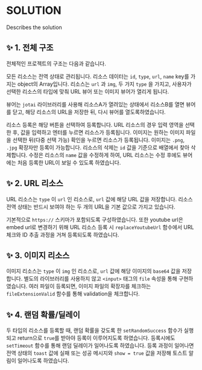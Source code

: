 # SOLUTION

Describes the solution

## ✨ 1. 전체 구조

전체적인 프로젝트의 구조는 다음과 같습니다.

모든 리소스는 전역 상태로 관리됩니다. 리소스 데이터는 `id`, `type`, `url`, `name` key를 가지는 object의 Array입니다. 리소스는 `url` 과 `img`, 두 가지 `type` 을 가지고, 사용자가 선택한 리소스의 타입에 맞춰 URL 뷰어 또는 이미지 뷰어가 열리게 됩니다.

뷰어는 `jotai` 라이브러리를 사용해 리소스A가 열려있는 상태에서 리소스B를 열면 뷰어를 닫고, 해당 리소스의 URL을 저장한 뒤, 다시 뷰어를 열도록하였습니다.

리소스 등록은 해당 버튼을 선택하여 등록합니다. URL 리소스의 경우 입력 영역을 선택한 후, 값을 입력하고 엔터를 누르면 리소스가 등록됩니다. 이미지는 원하는 이미지 파일을 선택한 뒤(다중 선택 가능) 확인을 누르면 리소스가 등록됩니다. 이미지는 `.png`, `.jpg` 확장자만 등록이 가능합니다.
리소스의 삭제는 `id` 값을 기준으로 배열에서 찾아 삭제합니다. 수정은 리소스의 `name` 값을 수정하게 하여, URL 리소스는 수정 후에도 뷰어에는 처음 등록한 URL이 보일 수 있도록 하였습니다.

## ✨ 2. URL 리소스

URL 리소스는 `type` 이 `url` 인 리소스로, `url` 값에 해당 URL 값을 저장합니다. 리소스 전역 상태는 반드시 보여야 하는 두 개의 URL을 기본 값으로 가지고 있습니다.

기본적으로 `https://` 스키마가 포함되도록 구성하였습니다. 또한 youtube url은 embed url로 변경하기 위해 URL 리소스 등록 시 `replaceYoutubeUrl` 함수에서 URL 체크와 ID 추출 과정을 거쳐 등록되도록 하였습니다.

## ✨ 3. 이미지 리소스

이미지 리소스는 `type` 이 `img` 인 리소스로, `url` 값에 해당 이미지의 `base64` 값을 저장합니다. 별도의 라이브러리를 사용하지 않고 `<input>` 태그의 `file` 속성을 통해 구현하였습니다. 여러 파일이 등록되면, 이미지 파일의 확장자를 체크하는 `fileExtensionValid` 함수를 통해 validation을 체크합니다.

## ✨ 4. 랜덤 확률/딜레이

두 타입의 리소스를 등록할 때, 랜덤 확률을 갖도록 한 `setRandomSuccess` 함수가 실행되고 return으로 `true`를 받아야 등록이 이루어지도록 하였습니다. 등록시에도 `setTimeout` 함수를 통해 랜덤 딜레이가 일어나도록 하였습니다. 등록 과정이 일어나면 전역 상태의 `toast` 값에 실패 또는 성공 메시지와 `show = true` 값을 저장해 토스트 알림이 일어나도록 하였습니다.
